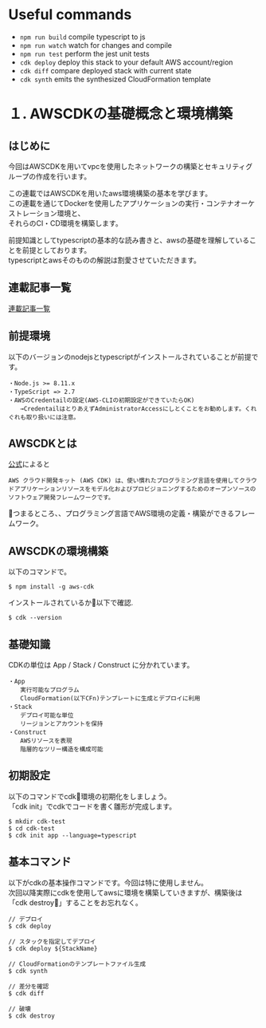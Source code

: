 # Useful commands

 * `npm run build`   compile typescript to js
 * `npm run watch`   watch for changes and compile
 * `npm run test`    perform the jest unit tests
 * `cdk deploy`      deploy this stack to your default AWS account/region
 * `cdk diff`        compare deployed stack with current state
 * `cdk synth`       emits the synthesized CloudFormation template

# １. AWSCDKの基礎概念と環境構築

## はじめに

今回はAWSCDKを用いてvpcを使用したネットワークの構築とセキュリティグループの作成を行います。

この連載ではAWSCDKを用いたaws環境構築の基本を学びます。  
この連載を通じてDockerを使用したアプリケーションの実行・コンテナオーケストレーション環境と、  
それらのCI・CD環境を構築します。  

前提知識としてtypescriptの基本的な読み書きと、awsの基礎を理解していることを前提としております。  
typescriptとawsそのものの解説は割愛させていただきます。

## 連載記事一覧

[連載記事一覧](https://semigeek-dev.hatenablog.com/entry/2019/10/06/234902)

## 前提環境

以下のバージョンのnodejsとtypescriptがインストールされていることが前提です。

```
・Node.js >= 8.11.x
・TypeScript => 2.7
・AWSのCredentailの設定(AWS-CLIの初期設定ができていたらOK)
　　→CredentailはとりあえずAdministratorAccessにしとくことをお勧めします。くれぐれも取り扱いには注意。
```

## AWSCDKとは

[公式](https://aws.amazon.com/jp/cdk/)によると

```
AWS クラウド開発キット (AWS CDK) は、使い慣れたプログラミング言語を使用してクラウドアプリケーションリソースをモデル化およびプロビジョニングするためのオープンソースのソフトウェア開発フレームワークです。
```

つまるところ、、プログラミング言語でAWS環境の定義・構築ができるフレームワーク。

## AWSCDKの環境構築

以下のコマンドで。

```
$ npm install -g aws-cdk

```
インストールされているか以下で確認.
```
$ cdk --version
```

## 基礎知識

CDKの単位は App / Stack / Construct に分かれています。

```
・App
　　実行可能なプログラム
　　CloudFormation(以下CFn)テンプレートに生成とデプロイに利用
・Stack
　　デプロイ可能な単位
　　リージョンとアカウントを保持
・Construct
　　AWSリソースを表現
　　階層的なツリー構造を構成可能
```

## 初期設定

以下のコマンドでcdk環境の初期化をしましょう。  
「cdk init」でcdkでコードを書く雛形が完成します。

```
$ mkdir cdk-test
$ cd cdk-test
$ cdk init app --language=typescript
```

## 基本コマンド

以下がcdkの基本操作コマンドです。今回は特に使用しません。  
次回以降実際にcdkを使用してawsに環境を構築していきますが、構築後は「cdk destroy」することをお忘れなく。

```
// デプロイ
$ cdk deploy

// スタックを指定してデプロイ
$ cdk deploy ${StackName} 

// CloudFormationのテンプレートファイル生成
$ cdk synth

// 差分を確認
$ cdk diff

// 破壊
$ cdk destroy
```
